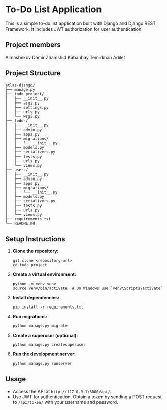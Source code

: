 # To-Do List Application

This is a simple to-do list application built with Django and Django REST Framework. It includes JWT authorization for user authentication.

## Project members

Almasbekov Damir
Zhamshid Kabanbay
Temirkhan Adilet

## Project Structure

```
atlas-django/
├── manage.py
├── todo_project/
│   ├── __init__.py
│   ├── asgi.py
│   ├── settings.py
│   ├── urls.py
│   └── wsgi.py
├── todos/
│   ├── __init__.py
│   ├── admin.py
│   ├── apps.py
│   ├── migrations/
│   │   └── __init__.py
│   ├── models.py
│   ├── serializers.py
│   ├── tests.py
│   ├── urls.py
│   └── views.py
├── users/
│   ├── __init__.py
│   ├── admin.py
│   ├── apps.py
│   ├── migrations/
│   │   └── __init__.py
│   ├── models.py
│   ├── serializers.py
│   ├── tests.py
│   ├── urls.py
│   └── views.py
├── requirements.txt
└── README.md
```

## Setup Instructions

1. **Clone the repository:**
   ```
   git clone <repository-url>
   cd todo_project
   ```

2. **Create a virtual environment:**
   ```
   python -m venv venv
   source venv/bin/activate  # On Windows use `venv\Scripts\activate`
   ```

3. **Install dependencies:**
   ```
   pip install -r requirements.txt
   ```

4. **Run migrations:**
   ```
   python manage.py migrate
   ```

5. **Create a superuser (optional):**
   ```
   python manage.py createsuperuser
   ```

6. **Run the development server:**
   ```
   python manage.py runserver
   ```

## Usage

- Access the API at `http://127.0.0.1:8000/api/`.
- Use JWT for authentication. Obtain a token by sending a POST request to `/api/token/` with your username and password.
